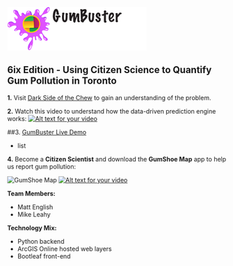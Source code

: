 ![GumShoe Map](https://github.com/EsriCanada/TechTrek_Idol_2016/blob/master/GeeBees/app/assets/img/Gumbuster3.png)
## 6ix Edition - Using Citizen Science to Quantify Gum Pollution in Toronto

**1.** Visit [Dark Side of the Chew](http://www.darksideofthechew.com/) to gain an understanding of the problem.

**2.** Watch this video to understand how the data-driven prediction engine works:
[![Alt text for your video](http://i3.ytimg.com/vi/8dVYK2yGOzI/hqdefault.jpg)](https://youtu.be/8dVYK2yGOzI)

##3. [GumBuster Live Demo](https://mgleahy.github.io/TechTrek_Idol_2016/GeeBees/app/)
<!--**3. [GumBuster Live Demo](https://mgleahy.github.io/TechTrek_Idol_2016/GeeBees/app/)** Click on the map to begin.-->
* list

**4.** Become a **Citizen Scientist** and download the **GumShoe Map** app to help us report gum pollution:

![GumShoe Map](https://mgleahy.github.io/TechTrek_Idol_2016/GeeBees/app/assets/img/srclayericon.png)  [![Alt text for your video](https://linkmaker.itunes.apple.com/assets/shared/badges/en-us/appstore-lrg-25178aeef6eb6b83b96f5f2d004eda3bffbb37122de64afbaef7107b384a4132.svg)](https://itunes.apple.com/us/app/gumshoe-map/id931582747?mt=8)

**Team Members:**
* Matt English
* Mike Leahy

**Technology Mix:**
* Python backend
* ArcGIS Online hosted web layers
* Bootleaf front-end
